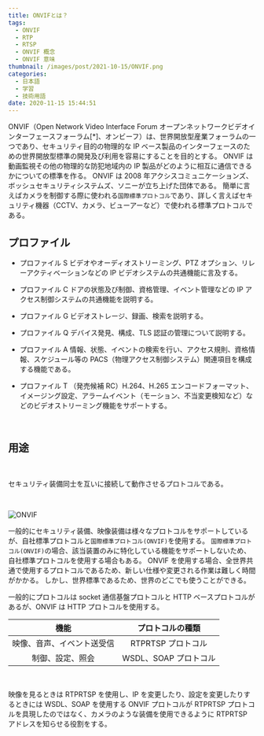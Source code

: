 ```yaml
---
title: ONVIFとは？
tags:
  - ONVIF
  - RTP
  - RTSP
  - ONVIF 概念
  - ONVIF 意味
thumbnail: /images/post/2021-10-15/ONVIF.png
categories:
  - 日本語
  - 学習
  - 技術用語
date: 2020-11-15 15:44:51
---
```


ONVIF（Open Network Video Interface Forum オープンネットワークビデオインターフェースフォーラム[*]、オンビーフ）は、世界開放型産業フォーラムの一つであり、セキュリティ目的の物理的な IP ベース製品のインターフェースのための世界開放型標準の開発及び利用を容易にすることを目的とする。 ONVIF は動画監視その他の物理的な防犯地域内の IP 製品がどのように相互に通信できるかについての標準を作る。 ONVIF は 2008 年アクシスコミュニケーションズ、ボッシュセキュリティシステムズ、ソニーが立ち上げた団体である。
簡単に言えばカメラを制御する際に使われる`国際標準プロトコル`であり、詳しく言えばセキュリティ機器（CCTV、カメラ、ビューアーなど）で使われる標準プロトコルである。

## プロファイル

- プロファイル S
  ビデオやオーディオストリーミング、PTZ オプション、リレーアクティベーションなどの IP ビデオシステムの共通機能に言及する。

- プロファイル C
  ドアの状態及び制御、資格管理、イベント管理などの IP アクセス制御システムの共通機能を説明する。

- プロファイル G
  ビデオストレージ、録画、検索を説明する。

- プロファイル Q
  デバイス発見、構成、TLS 認証の管理について説明する。

- プロファイル A
  情報、状態、イベントの検索を行い、アクセス規則、資格情報、スケジュール等の PACS（物理アクセス制御システム）関連項目を構成する機能である。

- プロファイル T
  （発売候補 RC）H.264、H.265 エンコードフォーマット、イメージング設定、アラームイベント（モーション、不当変更検知など）などのビデオストリーミング機能をサポートする。

<br>

## 用途

<br>

セキュリティ装備同士を互いに接続して動作させるプロトコルである。

<br>

![ONVIF](/images/post/2021-10-15/ONVIF.png)

一般的にセキュリティ装備、映像装備は様々なプロトコルをサポートしているが、自社標準プロトコルと`国際標準プロトコル(ONVIF)`を使用する。
`国際標準プロトコル(ONVIF)`の場合、該当装置のみに特化している機能をサポートしないため、自社標準プロトコルを使用する場合もある。
ONVIF を使用する場合、全世界共通で使用するプロトコルであるため、新しい仕様や変更される作業は難しく時間がかかる。 しかし、世界標準であるため、世界のどこでも使うことができる。

一般的にプロトコルは socket 通信基盤プロトコルと HTTP ベースプロトコルがあるが、ONVIF は HTTP プロトコルを使用する。

|            機能            |   プロトコルの種類    |
| :------------------------: | :-------------------: |
| 映像、音声、イベント送受信 |  RTPRTSP プロトコル   |
|      制御、設定、照会      | WSDL、SOAP プロトコル |

<br>

映像を見るときは RTPRTSP を使用し、IP を変更したり、設定を変更したりするときには WSDL、SOAP を使用する
ONVIF プロトコルが RTPRTSP プロトコルを具現したのではなく、カメラのような装備を使用できるように RTPRTSP アドレスを知らせる役割をする。
